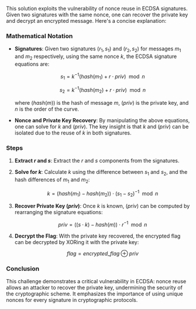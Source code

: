 This solution exploits the vulnerability of nonce reuse in ECDSA signatures. Given two signatures with the same nonce, one can recover the private key and decrypt an encrypted message. Here's a concise explanation:

### Mathematical Notation

- **Signatures**: Given two signatures $(r_1, s_1)$ and $(r_2, s_2)$ for messages $m_1$ and $m_2$ respectively, using the same nonce $k$, the ECDSA signature equations are:
  
  $$
  s_1 = k^{-1}(hash(m_1) + r \cdot priv) \mod n
  $$
  
  $$
  s_2 = k^{-1}(hash(m_2) + r \cdot priv) \mod n
  $$

  where $(hash(m))$ is the hash of message $m$, $(priv)$ is the private key, and $n$ is the order of the curve.

- **Nonce and Private Key Recovery**: By manipulating the above equations, one can solve for $k$ and $(priv)$. The key insight is that $k$ and $(priv)$ can be isolated due to the reuse of $k$ in both signatures.

### Steps

1. **Extract $r$ and $s$**: Extract the $r$ and $s$ components from the signatures.

2. **Solve for $k$**: Calculate $k$ using the difference between $s_1$ and $s_2$, and the hash differences of $m_1$ and $m_2$:

   $$
   k = (hash(m_1) - hash(m_2)) \cdot (s_1 - s_2)^{-1} \mod n
   $$

3. **Recover Private Key $(priv)$**: Once $k$ is known, $(priv)$ can be computed by rearranging the signature equations:

   $$
   priv = ((s \cdot k) - hash(m)) \cdot r^{-1} \mod n
   $$

4. **Decrypt the Flag**: With the private key recovered, the encrypted flag can be decrypted by XORing it with the private key:

   $$
   flag = encrypted\_flag \oplus priv
   $$

### Conclusion

This challenge demonstrates a critical vulnerability in ECDSA: nonce reuse allows an attacker to recover the private key, undermining the security of the cryptographic scheme. It emphasizes the importance of using unique nonces for every signature in cryptographic protocols.